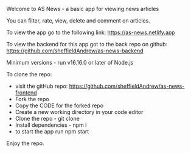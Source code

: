Welcome to AS News - a basic app for viewing news articles

You can filter, rate, view, delete and comment on articles.

To view the app go to the following link:
https://as-news.netlify.app

To view the backend for this app got to the back repo on github:
https://github.com/sheffieldAndrew/as-news-backend

Minimum versions - run v16.16.0 or later of Node.js

To clone the repo:

- visit the gitHub repo:
  https://github.com/sheffieldAndrew/as-news-frontend
- Fork the repo
- Copy the CODE for the forked repo
- Create a new working directory in your code editor
- Clone the repo - git clone <forked repo code>
- Install dependencies - npm i
- to start the app run npm start

Enjoy the repo.
